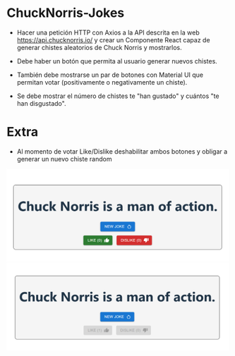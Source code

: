 # ChuckNorris-Jokes

- Hacer una petición HTTP con Axios a la API descrita en la web https://api.chucknorris.io/ y crear un Componente React capaz de generar chistes aleatorios de Chuck Norris y mostrarlos.

- Debe haber un botón que permita al usuario generar nuevos chistes.

- También debe mostrarse un par de botones con Material UI que permitan votar (positivamente o negativamente un chiste).

- Se debe mostrar el número de chistes te "han gustado" y cuántos "te han disgustado".

# Extra

- Al momento de votar Like/Dislike deshabilitar ambos botones y obligar a generar un nuevo chiste random

![imagen de chiste random](https://raw.githubusercontent.com/diegoivg98/ChuckNorris-Jokes/master/img1.png)
![votacion del chiste](https://raw.githubusercontent.com/diegoivg98/ChuckNorris-Jokes/master/img2.png)
